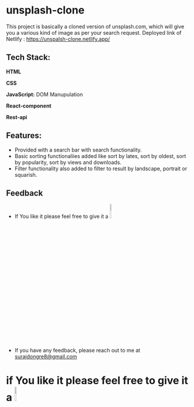 # unsplash-clone
This project is basically a cloned version of unsplash.com, which will give you a various kind of image as per your search request.
Deployed link of Netlify : https://unspalsh-clone.netlify.app/

## Tech Stack:

**HTML** 

**CSS**

**JavaScript:** DOM Manupulation

**React-component**

**Rest-api**

## Features:
- Provided with a search bar with search functionality.
- Basic sorting functionaliies added like sort by lates, sort by oldest, sort by popularity, sort by views and downloads.
- Filter functionality also added to filter to result by landscape, portrait or squarish.

## Feedback
- If You like it please feel free to give it a <img src="https://upload.wikimedia.org/wikipedia/commons/thumb/9/99/Star_icon_stylized.svg/512px-Star_icon_stylized.svg.png" width="10%"/>
- If you have any feedback, please reach out to me at surajdongre8@gmail.com


# if You like it please feel free to give it a <img src="https://upload.wikimedia.org/wikipedia/commons/thumb/9/99/Star_icon_stylized.svg/512px-Star_icon_stylized.svg.png" width="10%"/>
